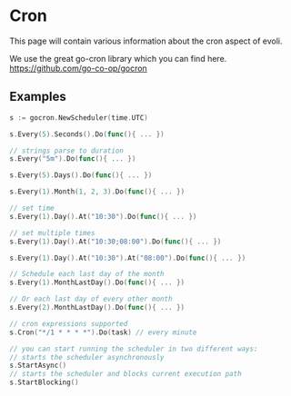 # Cron

This page will contain various information about the cron aspect of evoli.

We use the great go-cron library which you can find here. https://github.com/go-co-op/gocron


## Examples
```go
s := gocron.NewScheduler(time.UTC)

s.Every(5).Seconds().Do(func(){ ... })

// strings parse to duration
s.Every("5m").Do(func(){ ... })

s.Every(5).Days().Do(func(){ ... })

s.Every(1).Month(1, 2, 3).Do(func(){ ... })

// set time
s.Every(1).Day().At("10:30").Do(func(){ ... })

// set multiple times
s.Every(1).Day().At("10:30;08:00").Do(func(){ ... })

s.Every(1).Day().At("10:30").At("08:00").Do(func(){ ... })

// Schedule each last day of the month
s.Every(1).MonthLastDay().Do(func(){ ... })

// Or each last day of every other month
s.Every(2).MonthLastDay().Do(func(){ ... })

// cron expressions supported
s.Cron("*/1 * * * *").Do(task) // every minute

// you can start running the scheduler in two different ways:
// starts the scheduler asynchronously
s.StartAsync()
// starts the scheduler and blocks current execution path
s.StartBlocking()

```